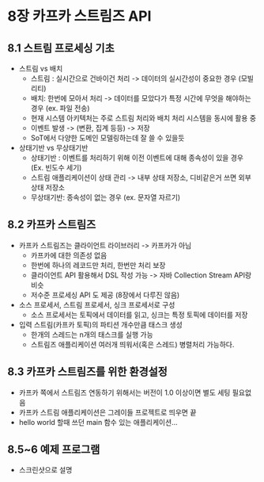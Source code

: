 # 8장 카프카 스트림즈 API

## 8.1 스트림 프로세싱 기초
- 스트림 vs 배치
    - 스트림 : 실시간으로 건바이건 처리 -> 데이터의 실시간성이 중요한 경우 (모빌리티)
    - 배치: 한번에 모아서 처리 -> 데이터를 모았다가 특정 시간에 무엇을 해야하는 경우 (ex. 파일 전송)
    - 현재 시스템 아키텍처는 주로 스트림 처리와 배치 처리 시스템을 동시에 활용 중
    - 이벤트 발생 -> (변환, 집계 등등) -> 저장
    - SoT에서 다양한 도메인 모델링하는데 잘 쓸 수 있을듯
- 상태기반 vs 무상태기반
    - 상태기반 : 이벤트를 처리하기 위해 이전 이벤트에 대해 종속성이 있을 경우 (Ex. 빈도수 세기)
    - 스트림 애플리케이션이 상태 관리 -> 내부 상태 저장소, 디비같은거 쓰면 외부 상태 저장소
    - 무상태기반: 종속성이 없는 경우 (ex. 문자열 자르기)

## 8.2 카프카 스트림즈
- 카프카 스트림즈는 클라이언트 라이브러리 -> 카프카가 아님
    - 카프카에 대한 의존성 없음
    - 한번에 하나의 레코드만 처리, 한번만 처리 보장
    - 클라이언트 API 활용해서 DSL 작성 가능 -> 자바 Collection Stream API랑 비슷
    - 저수준 프로세싱 API 도 제공 (8장에서 다루진 않음)
- 소스 프로세서, 스트림 프로세서, 싱크 프로세서로 구성
    - 소스 프로세서는 토픽에서 데이터를 읽고, 싱크는 특정 토픽에 데이터를 저장
- 입력 스트림(카프카 토픽)의 파티션 개수만큼 태스크 생성
    - 한개의 스레드는 n개의 태스크를 실행 가능
    - 스트림즈 애플리케이션 여러개 띄워서(혹은 스레드) 병렬처리 가능하다.

## 8.3 카프카 스트림즈를 위한 환경설정
- 카프카 쪽에서 스트림즈 연동하기 위해서는 버전이 1.0 이상이면 별도 세팅 필요없음
- 카프카 스트림 애플리케이션은 그레이들 프로젝트로 띄우면 끝
- hello world 할때 쓰던 main 함수 있는 애플리케이션...

## 8.5~6 예제 프로그램
- 스크린샷으로 설명